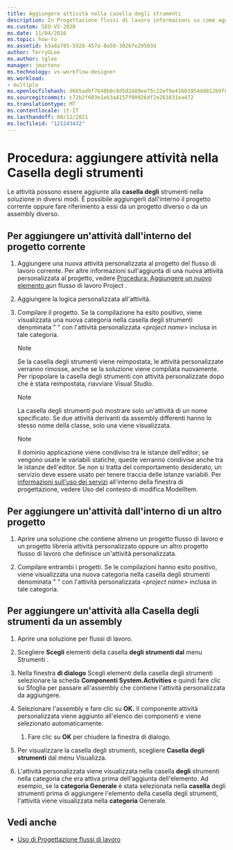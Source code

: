 ```yaml
---
title: Aggiungere attività nella casella degli strumenti
description: In Progettazione flussi di lavoro informazioni su come aggiungere attività alla casella degli strumenti nella soluzione aggiungendole dal progetto corrente o facendo riferimento ad esse da un progetto diverso.
ms.custom: SEO-VS-2020
ms.date: 11/04/2016
ms.topic: how-to
ms.assetid: b3a8a785-5928-457a-8a50-30267e29503d
author: TerryGLee
ms.author: tglee
manager: jmartens
ms.technology: vs-workflow-designer
ms.workload:
- multiple
ms.openlocfilehash: d665adbf7640b0c8d5d2489ee75c22ef9e41603954dd812b9f8984ab789b55a0
ms.sourcegitcommit: c72b2f603e1eb3a4157f00926df2e263831ea472
ms.translationtype: MT
ms.contentlocale: it-IT
ms.lasthandoff: 08/12/2021
ms.locfileid: "121243432"
---
```

# <a name="how-to-add-activities-to-the-toolbox"></a>Procedura: aggiungere attività nella Casella degli strumenti

Le attività possono essere aggiunte alla **casella degli** strumenti nella soluzione in diversi modi. È possibile aggiungerli dall'interno il progetto corrente oppure fare riferimento a essi da un progetto diverso o da un assembly diverso.

## <a name="to-add-an-activity-from-within-your-current-project"></a>Per aggiungere un'attività dall'interno del progetto corrente

1. Aggiungere una nuova attività personalizzata al progetto del flusso di lavoro corrente. Per altre informazioni sull'aggiunta di una nuova attività personalizzata al progetto, vedere [Procedura: Aggiungere un nuovo elemento a](../workflow-designer/how-to-add-a-new-item-to-a-workflow-project.md)un flusso di lavoro Project .

2. Aggiungere la logica personalizzata all'attività.

3. Compilare il progetto. Se la compilazione ha esito positivo, viene visualizzata una nuova categoria nella casella degli strumenti denominata " " con l'attività personalizzata  \<*project name*> inclusa in tale categoria.

    > [!NOTE]
    > Se la casella degli strumenti viene reimpostata, le attività personalizzate verranno rimosse, anche se la soluzione viene compilata nuovamente. Per ripopolare la casella degli strumenti con attività personalizzate dopo che è stata reimpostata, riavviare Visual Studio.

    > [!NOTE]
    > La casella degli strumenti può mostrare solo un'attività di un nome specificato. Se due attività derivanti da assembly differenti hanno lo stesso nome della classe, solo una viene visualizzata.

    > [!NOTE]
    > Il dominio applicazione viene condiviso tra le istanze dell'editor; se vengono usate le variabili statiche, queste verranno condivise anche tra le istanze dell'editor. Se non si tratta del comportamento desiderato, un servizio deve essere usato per tenere traccia delle istanze variabili. Per [informazioni sull'uso dei servizi](/dotnet/framework/windows-workflow-foundation/using-the-modelitem-editing-context) all'interno della finestra di progettazione, vedere Uso del contesto di modifica ModelItem.

## <a name="to-add-an-activity-from-within-a-different-project"></a>Per aggiungere un'attività dall'interno di un altro progetto

1. Aprire una soluzione che contiene almeno un progetto flusso di lavoro e un progetto libreria attività personalizzato oppure un altro progetto flusso di lavoro che definisce un'attività personalizzata.

2. Compilare entrambi i progetti. Se le compilazioni hanno esito positivo, viene visualizzata una nuova categoria nella casella degli strumenti denominata " " con l'attività personalizzata  \<*project name*> inclusa in tale categoria.

## <a name="to-add-an-activity-to-the-toolbox-from-an-assembly"></a>Per aggiungere un'attività alla Casella degli strumenti da un assembly

1. Aprire una soluzione per flussi di lavoro.

2. Scegliere **Scegli** elementi della casella **degli strumenti dal** menu Strumenti .

3. Nella finestra **di dialogo** Scegli elementi della casella degli  strumenti selezionare la scheda **Componenti System.Activities** e quindi fare clic su Sfoglia per passare all'assembly che contiene l'attività personalizzata da aggiungere.

4. Selezionare l'assembly e fare clic su **OK.** Il componente attività personalizzata viene aggiunto all'elenco dei componenti e viene selezionato automaticamente.

    1. Fare clic su **OK** per chiudere la finestra di dialogo.

5. Per visualizzare la casella degli strumenti, scegliere **Casella degli** **strumenti** dal menu Visualizza.

6. L'attività personalizzata viene visualizzata nella casella **degli** strumenti nella categoria che era attiva prima dell'aggiunta dell'elemento. Ad esempio, se la **categoria Generale** è stata selezionata nella **casella** degli strumenti prima di aggiungere l'elemento della casella degli strumenti, l'attività viene visualizzata nella **categoria** Generale.

## <a name="see-also"></a>Vedi anche

- [Uso di Progettazione flussi di lavoro](developing-applications-with-the-workflow-designer.md)
